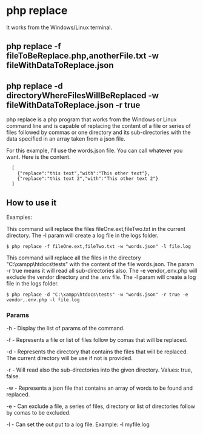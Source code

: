 # php replace 
It works from the Windows/Linux terminal.

## php replace -f fileToBeReplace.php,anotherFile.txt -w fileWithDataToReplace.json 

## php replace -d directoryWhereFilesWillBeReplaced -w fileWithDataToReplace.json -r true

php replace is a php program that works from the Windows or Linux command line and is capable of replacing the content of a file or series of files followed by commas or one directory and its sub-directories with the data specified in an array taken from a json file.

For this example, I'll use the words.json file. You can call whatever you want.
Here is the content.

````
  [ 
    {"replace":"this text","with":"This other text"},
    {"replace":"this text 2","with":"This other text 2"}
  ] 
````
  
  
## How to use it

  Examples:

  This command will replace the files fileOne.ext,fileTwo.txt in the current directory. The -l param will create a log file in the logs folder.

  ````
  $ php replace -f fileOne.ext,fileTwo.txt -w "words.json" -l file.log 
  ````

 This command will replace all the files in the directory "C:\xampp\htdocs\tests" with the content of the file words.json. The param -r true means it will read all sub-directories also. The -e vendor,.env.php will exclude the vendor directory and the .env file. The -l param will create a log file in the logs folder.
  
  ````
  $ php replace -d "C:\xampp\htdocs\tests" -w "words.json" -r true -e vendor,.env.php -l file.log 
  ````

### Params

-h - Display the list of params of the command.

-f - Represents a file or list of files follow by comas that will be replaced.

-d - Represents the directory that contains the files that will be replaced. The current    directory will be use if not is provided.

-r - Will read also the sub-directories into the given directory. Values: true, false.

-w - Represents a json file that contains an array of words to be found and replaced.

-e - Can exclude a file, a series of files, directory or list of directories follow by comas to be excluded.

-l - Can set the out put to a log file. Example: -l myfile.log


